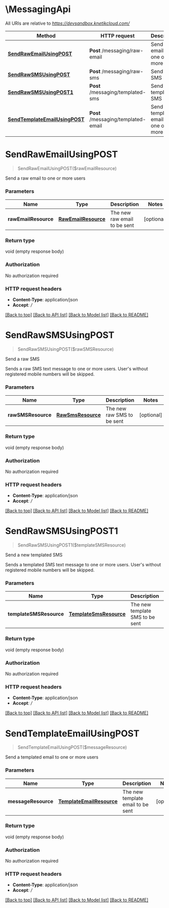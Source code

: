 # \MessagingApi

All URIs are relative to *https://devsandbox.knetikcloud.com/*

Method | HTTP request | Description
------------- | ------------- | -------------
[**SendRawEmailUsingPOST**](MessagingApi.md#SendRawEmailUsingPOST) | **Post** /messaging/raw-email | Send a raw email to one or more users
[**SendRawSMSUsingPOST**](MessagingApi.md#SendRawSMSUsingPOST) | **Post** /messaging/raw-sms | Send a raw SMS
[**SendRawSMSUsingPOST1**](MessagingApi.md#SendRawSMSUsingPOST1) | **Post** /messaging/templated-sms | Send a new templated SMS
[**SendTemplateEmailUsingPOST**](MessagingApi.md#SendTemplateEmailUsingPOST) | **Post** /messaging/templated-email | Send a templated email to one or more users


# **SendRawEmailUsingPOST**
> SendRawEmailUsingPOST($rawEmailResource)

Send a raw email to one or more users


### Parameters

Name | Type | Description  | Notes
------------- | ------------- | ------------- | -------------
 **rawEmailResource** | [**RawEmailResource**](RawEmailResource.md)| The new raw email to be sent | [optional] 

### Return type

void (empty response body)

### Authorization

No authorization required

### HTTP request headers

 - **Content-Type**: application/json
 - **Accept**: */*

[[Back to top]](#) [[Back to API list]](../README.md#documentation-for-api-endpoints) [[Back to Model list]](../README.md#documentation-for-models) [[Back to README]](../README.md)

# **SendRawSMSUsingPOST**
> SendRawSMSUsingPOST($rawSMSResource)

Send a raw SMS

Sends a raw SMS text message to one or more users. User's without registered mobile numbers will be skipped.


### Parameters

Name | Type | Description  | Notes
------------- | ------------- | ------------- | -------------
 **rawSMSResource** | [**RawSmsResource**](RawSmsResource.md)| The new raw SMS to be sent | [optional] 

### Return type

void (empty response body)

### Authorization

No authorization required

### HTTP request headers

 - **Content-Type**: application/json
 - **Accept**: */*

[[Back to top]](#) [[Back to API list]](../README.md#documentation-for-api-endpoints) [[Back to Model list]](../README.md#documentation-for-models) [[Back to README]](../README.md)

# **SendRawSMSUsingPOST1**
> SendRawSMSUsingPOST1($templateSMSResource)

Send a new templated SMS

Sends a templated SMS text message to one or more users. User's without registered mobile numbers will be skipped.


### Parameters

Name | Type | Description  | Notes
------------- | ------------- | ------------- | -------------
 **templateSMSResource** | [**TemplateSmsResource**](TemplateSmsResource.md)| The new template SMS to be sent | [optional] 

### Return type

void (empty response body)

### Authorization

No authorization required

### HTTP request headers

 - **Content-Type**: application/json
 - **Accept**: */*

[[Back to top]](#) [[Back to API list]](../README.md#documentation-for-api-endpoints) [[Back to Model list]](../README.md#documentation-for-models) [[Back to README]](../README.md)

# **SendTemplateEmailUsingPOST**
> SendTemplateEmailUsingPOST($messageResource)

Send a templated email to one or more users


### Parameters

Name | Type | Description  | Notes
------------- | ------------- | ------------- | -------------
 **messageResource** | [**TemplateEmailResource**](TemplateEmailResource.md)| The new template email to be sent | [optional] 

### Return type

void (empty response body)

### Authorization

No authorization required

### HTTP request headers

 - **Content-Type**: application/json
 - **Accept**: */*

[[Back to top]](#) [[Back to API list]](../README.md#documentation-for-api-endpoints) [[Back to Model list]](../README.md#documentation-for-models) [[Back to README]](../README.md)

